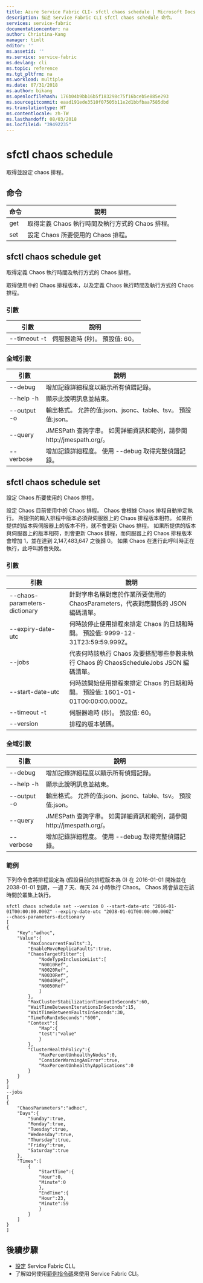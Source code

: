 ```yaml
---
title: Azure Service Fabric CLI- sfctl chaos schedule | Microsoft Docs
description: 描述 Service Fabric CLI sfctl chaos schedule 命令。
services: service-fabric
documentationcenter: na
author: Christina-Kang
manager: timlt
editor: ''
ms.assetid: ''
ms.service: service-fabric
ms.devlang: cli
ms.topic: reference
ms.tgt_pltfrm: na
ms.workload: multiple
ms.date: 07/31/2018
ms.author: bikang
ms.openlocfilehash: 176b04b9bb16b5f183298c75f16bceb5e885e293
ms.sourcegitcommit: eaad191ede3510f07505b11e2d1bbfbaa7585dbd
ms.translationtype: HT
ms.contentlocale: zh-TW
ms.lasthandoff: 08/03/2018
ms.locfileid: "39492235"
---
```

# <a name="sfctl-chaos-schedule"></a>sfctl chaos schedule
取得並設定 chaos 排程。

## <a name="commands"></a>命令

|命令|說明|
| --- | --- |
| get | 取得定義 Chaos 執行時間及執行方式的 Chaos 排程。 |
| set | 設定 Chaos 所要使用的 Chaos 排程。 |

## <a name="sfctl-chaos-schedule-get"></a>sfctl chaos schedule get
取得定義 Chaos 執行時間及執行方式的 Chaos 排程。

取得使用中的 Chaos 排程版本，以及定義 Chaos 執行時間及執行方式的 Chaos 排程。

### <a name="arguments"></a>引數

|引數|說明|
| --- | --- |
| --timeout -t | 伺服器逾時 (秒)。  預設值\: 60。 |

### <a name="global-arguments"></a>全域引數

|引數|說明|
| --- | --- |
| --debug | 增加記錄詳細程度以顯示所有偵錯記錄。 |
| --help -h | 顯示此說明訊息並結束。 |
| --output -o | 輸出格式。  允許的值\:json、jsonc、table、tsv。  預設值\:json。 |
| --query | JMESPath 查詢字串。 如需詳細資訊和範例，請參閱 http\://jmespath.org/。 |
| --verbose | 增加記錄詳細程度。 使用 --debug 取得完整偵錯記錄。 |

## <a name="sfctl-chaos-schedule-set"></a>sfctl chaos schedule set
設定 Chaos 所要使用的 Chaos 排程。

設定 Chaos 目前使用中的 Chaos 排程。 Chaos 會根據 Chaos 排程自動排定執行。 所提供的輸入排程中版本必須與伺服器上的 Chaos 排程版本相符。 如果所提供的版本與伺服器上的版本不符，就不會更新 Chaos 排程。 如果所提供的版本與伺服器上的版本相符，則會更新 Chaos 排程，而伺服器上的 Chaos 排程版本會增加 1，並在達到 2,147,483,647 之後歸 0。 如果 Chaos 在進行此呼叫時正在執行，此呼叫將會失敗。

### <a name="arguments"></a>引數

|引數|說明|
| --- | --- |
| --chaos-parameters-dictionary | 針對字串名稱對應於作業所要使用的 ChaosParameters，代表對應關係的 JSON 編碼清單。 |
| --expiry-date-utc | 何時該停止使用排程來排定 Chaos 的日期和時間。  預設值\: 9999-12-31T23\:59\:59.999Z。 |
| --jobs | 代表何時該執行 Chaos 及要搭配哪些參數來執行 Chaos 的 ChaosScheduleJobs JSON 編碼清單。 |
| --start-date-utc | 何時該開始使用排程來排定 Chaos 的日期和時間。  預設值\: 1601-01-01T00\:00\:00.000Z。 |
| --timeout -t | 伺服器逾時 (秒)。  預設值\: 60。 |
| --version | 排程的版本號碼。 |

### <a name="global-arguments"></a>全域引數

|引數|說明|
| --- | --- |
| --debug | 增加記錄詳細程度以顯示所有偵錯記錄。 |
| --help -h | 顯示此說明訊息並結束。 |
| --output -o | 輸出格式。  允許的值\:json、jsonc、table、tsv。  預設值\:json。 |
| --query | JMESPath 查詢字串。 如需詳細資訊和範例，請參閱 http\://jmespath.org/。 |
| --verbose | 增加記錄詳細程度。 使用 --debug 取得完整偵錯記錄。 |

### <a name="examples"></a>範例

下列命令會將排程設定為 (假設目前的排程版本為 0) 在 2016-01-01 開始並在 2038-01-01 到期，一週 7 天、每天 24 小時執行 Chaos。 Chaos 將會排定在該時間於叢集上執行。

    sfctl chaos schedule set --version 0 --start-date-utc "2016-01-01T00:00:00.000Z" --expiry-date-utc "2038-01-01T00:00:00.000Z"
    --chaos-parameters-dictionary 
    [  
    {  
        "Key":"adhoc",
        "Value":{  
            "MaxConcurrentFaults":3,
            "EnableMoveReplicaFaults":true,
            "ChaosTargetFilter":{  
                "NodeTypeInclusionList":[  
                "N0010Ref",
                "N0020Ref",
                "N0030Ref",
                "N0040Ref",
                "N0050Ref"
                ]
            },
            "MaxClusterStabilizationTimeoutInSeconds":60,
            "WaitTimeBetweenIterationsInSeconds":15,
            "WaitTimeBetweenFaultsInSeconds":30,
            "TimeToRunInSeconds":"600",
            "Context":{  
                "Map":{  
                "test":"value"
                }
            },
            "ClusterHealthPolicy":{  
                "MaxPercentUnhealthyNodes":0,
                "ConsiderWarningAsError":true,
                "MaxPercentUnhealthyApplications":0
            }
        }
    }
    ]
    --jobs 
    [  
    {  
        "ChaosParameters":"adhoc",
        "Days":{  
            "Sunday":true,
            "Monday":true,
            "Tuesday":true,
            "Wednesday":true,
            "Thursday":true,
            "Friday":true,
            "Saturday":true
        },
        "Times":[  
            {  
                "StartTime":{  
                "Hour":0,
                "Minute":0
                },
                "EndTime":{  
                "Hour":23,
                "Minute":59
                }
            }
        ]
    }
    ]

## <a name="next-steps"></a>後續步驟
- [設定](service-fabric-cli.md) Service Fabric CLI。
- 了解如何使用[範例指令碼](/azure/service-fabric/scripts/sfctl-upgrade-application)來使用 Service Fabric CLI。